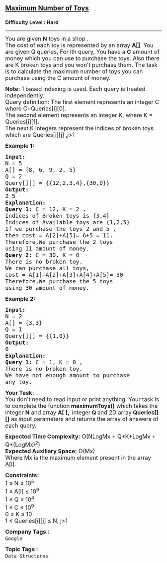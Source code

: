 <h2><a href="https://www.geeksforgeeks.org/problems/maximum-number-of-toys/1?page=3&difficulty=Hard&status=unsolved&sortBy=submissions">Maximum Number of Toys</a></h2><h3>Difficulty Level : Hard</h3><hr><div class="problems_problem_content__Xm_eO"><p><span style="font-size:18px">You are given <strong>N</strong> toys&nbsp;in a shop&nbsp;.<br>
The cost of each toy is represented by an array <strong>A[]</strong>. You are given Q queries, For ith&nbsp;query, You have a <strong>C</strong> amount of money which you can use to purchase the toys. Also there are K broken toys and you won't purchase them. The task is to calculate the maximum number of toys you can purchase using the C amount of money.</span></p>

<p><span style="font-size:18px"><strong>Note:</strong> 1 based indexing is used. Each query is treated independently.&nbsp;<br>
Query definition: The first element represents an integer C where C=Queries[i][0].<br>
The second element represents an integer K, where K = Queries[i][1].<br>
The next K integers represent the indices of broken toys which are Queries[i][j] ,j&gt;1</span></p>

<p><span style="font-size:18px"><strong>Example 1:</strong></span></p>

<pre><span style="font-size:18px"><strong>Input:</strong>
N = 5
A[] = {8, 6, 9, 2, 5}
Q = 2
Query[][] = {{12,2,3,4},{30,0}}
<strong>Output:</strong>
2 5
<strong>Explanation:</strong>
<strong>Query 1:</strong> C = 12, K = 2 , 
Indices of Broken toys is {3,4}
Indices of Available toys are {1,2,5}
If we purchase the toys 2 and 5 , 
then cost = A[2]+A[5]= 6+5 = 11,
Therefore,We purchase the 2 toys 
using 11 amount of money.
<strong>Query 2:</strong> C = 30, K = 0
There is no broken toy. 
We can purchase all toys,
cost = A[1]+A[2]+A[3]+A[4]+A[5]= 30
Therefore,We purchase the 5 toys
using 30 amount of money.</span>
</pre>

<p><span style="font-size:18px"><strong>Example 2:</strong></span></p>

<pre><span style="font-size:18px"><strong>Input:</strong>
N = 2
A[] = {3,3}
Q = 1
Query[][] = {{1,0}}
<strong>Output:</strong>
0
<strong>Explanation:</strong>
<strong>Query 1:</strong> C = 1, K = 0 , 
There is no broken toy. 
We have not enough amount to purchase 
any toy.
</span></pre>

<p><span style="font-size:18px"><strong>Your Task:&nbsp;</strong><br>
You don't need to read input or print anything. Your task is to complete the function<strong>&nbsp;maximumToys()</strong>&nbsp;which takes the integer&nbsp;<strong>N</strong>&nbsp;and array&nbsp;<strong>A[ ],&nbsp; </strong>integer<strong> Q </strong>and 2D array<strong>&nbsp;Queries[][]</strong>&nbsp;as input parameters&nbsp;and returns the array of answers of each query.</span></p>

<p><span style="font-size:18px"><strong>Expected Time Complexity:</strong>&nbsp;O(NLogMx + Q*K*LogMx + Q*(LogMx)<sup>2</sup>)<br>
<strong>Expected Auxiliary Space:</strong>&nbsp;O(Mx)<br>
Where Mx is the maximum element present in the array A[i].</span></p>

<p><span style="font-size:18px"><strong>Constraints:</strong><br>
1 ≤&nbsp;N ≤&nbsp;10<sup>5</sup><br>
1 ≤ A[i] ≤&nbsp;10<sup>6</sup><br>
1 ≤ Q&nbsp;≤&nbsp;10<sup>4</sup></span><br>
<span style="font-size:18px">1 ≤ C&nbsp;≤&nbsp;10<sup>9</sup><br>
0 ≤ K&nbsp;≤&nbsp;10<br>
1 ≤ Queries[i][j]&nbsp;≤ N, j&gt;1</span></p>
</div><p><span style=font-size:18px><strong>Company Tags : </strong><br><code>Google</code>&nbsp;<br><p><span style=font-size:18px><strong>Topic Tags : </strong><br><code>Data Structures</code>&nbsp;